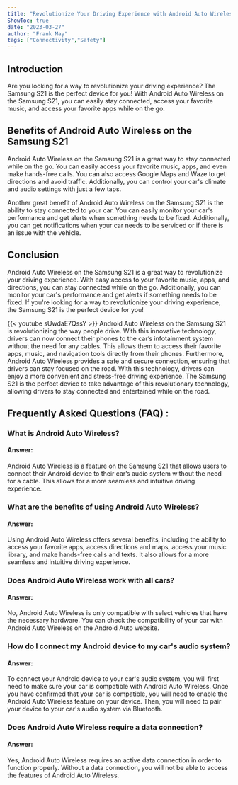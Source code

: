 ```yaml
---
title: "Revolutionize Your Driving Experience with Android Auto Wireless on the Samsung S21!"
ShowToc: true 
date: "2023-03-27"
author: "Frank May" 
tags: ["Connectivity","Safety"]
---
```

## Introduction
Are you looking for a way to revolutionize your driving experience? The Samsung S21 is the perfect device for you! With Android Auto Wireless on the Samsung S21, you can easily stay connected, access your favorite music, and access your favorite apps while on the go. 

## Benefits of Android Auto Wireless on the Samsung S21
Android Auto Wireless on the Samsung S21 is a great way to stay connected while on the go. You can easily access your favorite music, apps, and even make hands-free calls. You can also access Google Maps and Waze to get directions and avoid traffic. Additionally, you can control your car's climate and audio settings with just a few taps. 

Another great benefit of Android Auto Wireless on the Samsung S21 is the ability to stay connected to your car. You can easily monitor your car's performance and get alerts when something needs to be fixed. Additionally, you can get notifications when your car needs to be serviced or if there is an issue with the vehicle. 

## Conclusion
Android Auto Wireless on the Samsung S21 is a great way to revolutionize your driving experience. With easy access to your favorite music, apps, and directions, you can stay connected while on the go. Additionally, you can monitor your car's performance and get alerts if something needs to be fixed. If you're looking for a way to revolutionize your driving experience, the Samsung S21 is the perfect device for you!

{{< youtube sUwdaE7QssY >}} 
Android Auto Wireless on the Samsung S21 is revolutionizing the way people drive. With this innovative technology, drivers can now connect their phones to the car’s infotainment system without the need for any cables. This allows them to access their favorite apps, music, and navigation tools directly from their phones. Furthermore, Android Auto Wireless provides a safe and secure connection, ensuring that drivers can stay focused on the road. With this technology, drivers can enjoy a more convenient and stress-free driving experience. The Samsung S21 is the perfect device to take advantage of this revolutionary technology, allowing drivers to stay connected and entertained while on the road.

## Frequently Asked Questions (FAQ) :
<h3>What is Android Auto Wireless?</h3>

<h4>Answer:</h4>
Android Auto Wireless is a feature on the Samsung S21 that allows users to connect their Android device to their car’s audio system without the need for a cable. This allows for a more seamless and intuitive driving experience. 

<h3>What are the benefits of using Android Auto Wireless?</h3>

<h4>Answer:</h4>
Using Android Auto Wireless offers several benefits, including the ability to access your favorite apps, access directions and maps, access your music library, and make hands-free calls and texts. It also allows for a more seamless and intuitive driving experience. 

<h3>Does Android Auto Wireless work with all cars?</h3>

<h4>Answer:</h4>
No, Android Auto Wireless is only compatible with select vehicles that have the necessary hardware. You can check the compatibility of your car with Android Auto Wireless on the Android Auto website. 

<h3>How do I connect my Android device to my car's audio system?</h3>

<h4>Answer:</h4>
To connect your Android device to your car's audio system, you will first need to make sure your car is compatible with Android Auto Wireless. Once you have confirmed that your car is compatible, you will need to enable the Android Auto Wireless feature on your device. Then, you will need to pair your device to your car's audio system via Bluetooth. 

<h3>Does Android Auto Wireless require a data connection?</h3>

<h4>Answer:</h4>
Yes, Android Auto Wireless requires an active data connection in order to function properly. Without a data connection, you will not be able to access the features of Android Auto Wireless.


